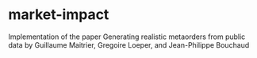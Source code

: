 # market-impact
Implementation of the paper Generating realistic metaorders from public data by Guillaume Maitrier, Gregoire Loeper, and Jean-Philippe Bouchaud

